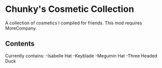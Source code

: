 # Chunky's Cosmetic Collection

A collection of cosmetics I compiled for friends. This mod requires MoreCompany.

## Contents

Currently contains:
	-Isabelle Hat
	-Keyblade
	-Megumin Hat
	-Three Headed Duck